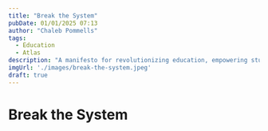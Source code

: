 ```yaml
---
title: "Break the System"
pubDate: 01/01/2025 07:13
author: "Chaleb Pommells"
tags:
  - Education
  - Atlas
description: "A manifesto for revolutionizing education, empowering students, and building a future-ready generation."
imgUrl: './images/break-the-system.jpeg'
draft: true
---
```


# Break the System